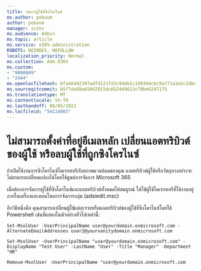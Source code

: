 ```yaml
---
title: จัดการผู้ใช้ที่ซิงโครไนซ์
ms.author: pebaum
author: pebaum
manager: scotv
ms.audience: Admin
ms.topic: article
ms.service: o365-administration
ROBOTS: NOINDEX, NOFOLLOW
localization_priority: Normal
ms.collection: Adm_O365
ms.custom:
- "9000609"
- "2444"
ms.openlocfilehash: bfa66492397adfd121fd3c9ddb2c190394cbc9a771a3e2c2db656ad438e404f8
ms.sourcegitcommit: b5f7da89a650d2915dc652449623c78be6247175
ms.translationtype: MT
ms.contentlocale: th-TH
ms.lasthandoff: 08/05/2021
ms.locfileid: "54114803"
---
```

# <a name="unable-to-set-primary-email-address-change-user-attributes-or-removedelete-a-synchronized-user"></a>ไม่สามารถตั้งค่าที่อยู่อีเมลหลัก เปลี่ยนแอตทริบิวต์ของผู้ใช้ หรือลบผู้ใช้ที่ถูกซิงโครไนซ์

ถ้าเปิดใช้งานการซิงโครไนซ์ไดเรกทอรีกับสภาพแวดล้อมของคุณ แอตทริบิวต์ผู้ใช้หรือวัตถุบางอย่างจะไม่สามารถเปลี่ยนแปลงได้โดยใช้ศูนย์การจัดการ Microsoft 365

เมื่อต้องการจัดการผู้ใช้ที่ซิงโครไนซ์และแอตทริบิวต์ทั้งหมดให้สมบูรณ์ ให้ใช้ผู้ใช้ไดเรกทอรีที่ใช้งานอยู่ภายในเครื่องและคอนโซลการจัดการกลุ่ม (adsiedit.msc)  

อีกวิธีหนึ่งคือ คุณสามารถเปลี่ยนผู้ใช้แต่ละรายหรือแอตทริบิวต์ของผู้ใช้ที่ซิงโครไนซ์โดยใช้ Powershell เช่นที่แสดงในตัวอย่างทั่วไปเหล่านี้:

`Set-MsolUser -UserPrincipalName user@yourdomain.onmicrosoft.com -AlternateEmailAddresses user2@yourvanitydomain.onmicrosoft.com`

`Set-MsolUser -UserPrincipalName "user@yourdomain.onmicrosoft.com" -DisplayName "Test User" -LastName "User" -Title "Manager" -Department "HR"`

`Remove-MsolUser -UserPrincipalName "user@yourdomain.onmicrosoft.com`
